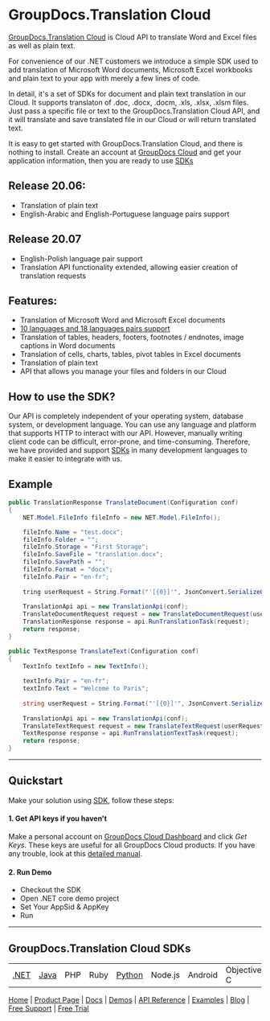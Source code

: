 # GroupDocs.Translation Cloud

[GroupDocs.Translation Cloud](https://products.groupdocs.cloud/translation) is Cloud API to translate Word and Excel files as well as plain text. 

For convenience of our .NET customers we introduce a simple SDK used to add translation of Microsoft Word documents, Microsoft Excel workbooks and plain text to your app with merely a few lines of code.

In detail, it's a set of SDKs for document and plain text translation in our Cloud. It supports translaton of .doc, .docx, .docm, .xls, .xlsx, .xlsm files. Just pass a specific file or text to the GroupDocs.Translation Cloud API, and it will translate and save translated file in our Cloud or will return translated text.

It is easy to get started with GroupDocs.Translation Cloud, and there is nothing to install. Create an account at [GroupDocs Cloud](https://dashboard.aspose.cloud/#/) and get your application information, then you are ready to use [SDKs](https://github.com/groupdocs-translation-cloud)

## Release 20.06:
- Translation of plain text
- English-Arabic and English-Portuguese language pairs support 

## Release 20.07
- English-Polish language pair support
- Translation API functionality extended, allowing easier creation of translation requests


## Features:
- Translation of Microsoft Word and Microsoft Excel documents
- [10 languages and 18 languages pairs support](https://docs.groupdocs.cloud/translation/supported-languages/)
- Translation of tables, headers, footers, footnotes / endnotes, image captions in Word documents
- Translation of cells, charts, tables, pivot tables in Excel documents
- Translation of plain text
- API that allows you manage your files and folders in our Cloud

## How to use the SDK?

Our API is completely independent of your operating system, database system, or development language. You can use any language and platform that supports HTTP to interact with our API. However, manually writing client code can be difficult, error-prone, and time-consuming. Therefore, we have provided and support [SDKs](https://github.com/groupdocs-translation-cloud) in many development languages to make it easier to integrate with us.

## Example

```csharp
public TranslationResponse TranslateDocument(Configuration conf)
{
    NET.Model.FileInfo fileInfo = new NET.Model.FileInfo();

    fileInfo.Name = "test.docx";
    fileInfo.Folder = "";
    fileInfo.Storage = "First Storage";
    fileInfo.SaveFile = "translation.docx";
    fileInfo.SavePath = "";
    fileInfo.Format = "docx";
    fileInfo.Pair = "en-fr";
    
    tring userRequest = String.Format("'[{0}]'", JsonConvert.SerializeObject(fileInfo));
    
    TranslationApi api = new TranslationApi(conf);
    TranslateDocumentRequest request = new TranslateDocumentRequest(userRequest);
    TranslationResponse response = api.RunTranslationTask(request);
    return response;
}

public TextResponse TranslateText(Configuration conf)
{
    TextInfo textInfo = new TextInfo();
    
    textInfo.Pair = "en-fr";
    textInfo.Text = "Welcome to Paris";
    
    string userRequest = String.Format("'[{0}]'", JsonConvert.SerializeObject(textInfo));
    
    TranslationApi api = new TranslationApi(conf);
    TranslateTextRequest request = new TranslateTextRequest(userRequest);
    TextResponse response = api.RunTranslationTextTask(request);
    return response;
}
```
_________________________

## Quickstart

Make your solution using [SDK](https://github.com/groupdocs-translation-cloud), follow these steps:

#### 1. Get API keys if you haven't

Make a personal account on [GroupDocs Cloud Dashboard](https://dashboard.groupdocs.cloud/#/) and click _Get Keys_. These keys are useful for all GroupDocs Cloud products. If you have any trouble, look at this [detailed manual](https://docs.groupdocs.cloud/translation/create-new-app-and-get-app-key-and-sid/).

#### 2. Run Demo
  * Checkout the SDK
  * Open .NET core demo project
  * Set Your AppSid & AppKey
  * Run

_________________________

## GroupDocs.Translation Cloud SDKs

||||||||||
|--------------|----------|-------|-------|-------|---------|---------|----------|-------|
|[.NET](https://github.com/groupdocs-translation-cloud/groupdocs-translation-cloud-dotnet)|[Java](https://github.com/groupdocs-translation-cloud/groupdocs-translation-cloud-java)|PHP|Ruby|[Python](https://github.com/groupdocs-translation-cloud/groupdocs-translation-cloud-python)|Node.js|Android|Objective-C|Perl|

[Home](https://www.groupdocs.cloud/) | [Product Page](https://products.groupdocs.cloud/translation/net) | [Docs](https://docs.groupdocs.cloud/translation/) | [Demos](https://products.groupdocs.app/viewer/family) | [API Reference](https://apireference.groupdocs.cloud/translation/) | [Examples](https://github.com/groupdocs-translation-cloud/groupdocs-translation-cloud-dotnet) | [Blog](https://blog.groupdocs.cloud/category/translation/) | [Free Support](https://forum.groupdocs.cloud/c/translation) | [Free Trial](https://purchase.groupdocs.cloud/trial)
